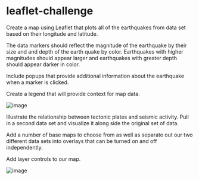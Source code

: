 # leaflet-challenge
Create a map using Leaflet that plots all of the earthquakes from data set based on their longitude and latitude.


The data markers should reflect the magnitude of the earthquake by their size and and depth of the earth quake by color. Earthquakes with higher magnitudes should appear larger and earthquakes with greater depth should appear darker in color.


Include popups that provide additional information about the earthquake when a marker is clicked.


Create a legend that will provide context for map data.

![image](https://user-images.githubusercontent.com/79819331/125177207-d9839780-e1a7-11eb-8f28-a83d439131b7.png)



Illustrate the relationship between tectonic plates and seismic activity. Pull in a second data set and visualize it along side the original set of data. 


Add a number of base maps to choose from as well as separate out our two different data sets into overlays that can be turned on and off independently.


Add layer controls to our map.

![image](https://user-images.githubusercontent.com/79819331/125177242-2ff0d600-e1a8-11eb-94e3-92bbe01fcab5.png)


